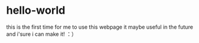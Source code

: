 # hello-world

this is the first time for me to
use this webpage
it maybe useful in the future
and i'sure i can make it! 
：）
